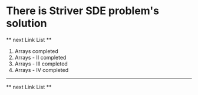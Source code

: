 # There is Striver SDE problem's solution
** next Link List **
1. Arrays completed
2. Arrays - II completed 
3. Arrays - III completed
4. Arrays - IV completed
---
** next Link List **
